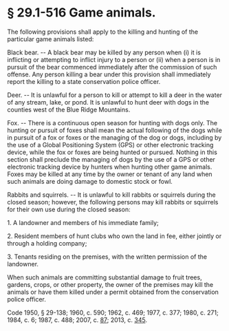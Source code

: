 # § 29.1-516 Game animals.

<p>The following provisions shall apply to the killing and hunting of the particular game animals listed:</p><p>Black bear. -- A black bear may be killed by any person when (i) it is inflicting or attempting to inflict injury to a person or (ii) when a person is in pursuit of the bear commenced immediately after the commission of such offense. Any person killing a bear under this provision shall immediately report the killing to a state conservation police officer.</p><p>Deer. -- It is unlawful for a person to kill or attempt to kill a deer in the water of any stream, lake, or pond. It is unlawful to hunt deer with dogs in the counties west of the Blue Ridge Mountains.</p><p>Fox. -- There is a continuous open season for hunting with dogs only. The hunting or pursuit of foxes shall mean the actual following of the dogs while in pursuit of a fox or foxes or the managing of the dog or dogs, including by the use of a Global Positioning System (GPS) or other electronic tracking device, while the fox or foxes are being hunted or pursued. Nothing in this section shall preclude the managing of dogs by the use of a GPS or other electronic tracking device by hunters when hunting other game animals. Foxes may be killed at any time by the owner or tenant of any land when such animals are doing damage to domestic stock or fowl.</p><p>Rabbits and squirrels. -- It is unlawful to kill rabbits or squirrels during the closed season; however, the following persons may kill rabbits or squirrels for their own use during the closed season:</p><p>1. A landowner and members of his immediate family;</p><p>2. Resident members of hunt clubs who own the land in fee, either jointly or through a holding company;</p><p>3. Tenants residing on the premises, with the written permission of the landowner.</p><p>When such animals are committing substantial damage to fruit trees, gardens, crops, or other property, the owner of the premises may kill the animals or have them killed under a permit obtained from the conservation police officer.</p><p>Code 1950, § 29-138; 1960, c. 590; 1962, c. 469; 1977, c. 377; 1980, c. 271; 1984, c. 6; 1987, c. 488; 2007, c. <a href='http://lis.virginia.gov/cgi-bin/legp604.exe?071+ful+CHAP0087'>87</a>; 2013, c. <a href='http://lis.virginia.gov/cgi-bin/legp604.exe?131+ful+CHAP0345'>345</a>.</p>